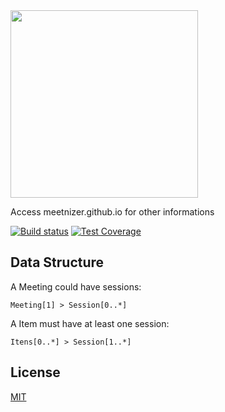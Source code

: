 <img src="https://github.com/meetnizer/design/blob/master/logomarca.png" width=300>

Access meetnizer.github.io for other informations

[![Build status][build-image]][build-image]
[![Test Coverage][coveralls-image]][coveralls-url]
<!--
[![NPM Version][npm-image]][npm-url]
[![NPM Downloads][downloads-image]][downloads-url]
[![Linux Build][travis-image]][travis-url]
[![Windows Build][appveyor-image]][appveyor-url]
-->

## Data Structure

A Meeting could have sessions:

`Meeting[1] > Session[0..*]`

A Item must have at least one session:

`Itens[0..*] > Session[1..*]`

## License

[MIT](LICENSE)

[build-image]: https://travis-ci.org/meetnizer/meetnizer.svg?branch=master
[coveralls-image]: https://coveralls.io/repos/github/meetnizer/meetnizer/badge.svg?branch=master
[coveralls-url]: https://coveralls.io/github/meetnizer/meetnizer?branch=master